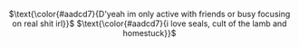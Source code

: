 <div align="center">

$\text{\color{#aadcd7}{D'yeah im only active with friends or busy focusing on real shit irl}}$
$\text{\color{#aadcd7}{i love seals, cult of the lamb and homestuck}}$

</p>
